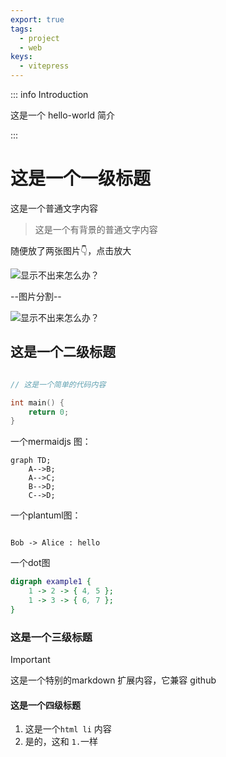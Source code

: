```yaml
---
export: true
tags:
  - project
  - web
keys:
  - vitepress
---
```


::: info Introduction

这是一个 hello-world 简介

:::

# 这是一个一级标题

这是一个普通文字内容

> 这是一个有背景的普通文字内容


随便放了两张图片👇，点击放大

![显示不出来怎么办？](https://cloud.zerlei.cn/f/7jIP/githook2.png)

--图片分割--

![显示不出来怎么办？](https://cloud.zerlei.cn/f/vlTw/sidebar.png)

## 这是一个二级标题

```cpp

// 这是一个简单的代码内容

int main() {
    return 0;
}

```

一个mermaidjs 图：

```mermaid
graph TD;
    A-->B;
    A-->C;
    B-->D;
    C-->D;
```

一个plantuml图：

```plantuml

Bob -> Alice : hello

```

一个dot图

```dot
digraph example1 {
    1 -> 2 -> { 4, 5 };
    1 -> 3 -> { 6, 7 };
}
```

### 这是一个三级标题

> [!IMPORTANT]
>  这是一个特别的markdown 扩展内容，它兼容 github

#### 这是一个四级标题


1. 这是一个`html li` 内容
2. 是的，这和 `1.`一样



